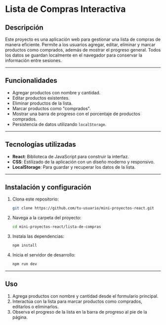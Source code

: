 # Lista de Compras Interactiva

## Descripción  
Este proyecto es una aplicación web para gestionar una lista de compras de manera eficiente. Permite a los usuarios agregar, editar, eliminar y marcar productos como comprados, además de mostrar el progreso general. Todos los datos se guardan localmente en el navegador para conservar la información entre sesiones.

---

## Funcionalidades
- Agregar productos con nombre y cantidad.
- Editar productos existentes.
- Eliminar productos de la lista.
- Marcar productos como "comprados".
- Mostrar una barra de progreso con el porcentaje de productos comprados.
- Persistencia de datos utilizando `localStorage`.

---

## Tecnologías utilizadas
- **React**: Biblioteca de JavaScript para construir la interfaz.
- **CSS**: Estilizado de la aplicación con un diseño moderno y responsivo.
- **LocalStorage**: Para guardar y recuperar los datos de la lista.

---

## Instalación y configuración
1. Clona este repositorio:  
   ```bash
   git clone https://github.com/tu-usuario/mini-proyectos-react.git

2. Navega a la carpeta del proyecto:
    ```bash
    cd mini-proyectos-react/lista-de-compras

3. Instala las dependencias:
    ```bash
    npm install

4. Inicia el servidor de desarrollo:
    ```bash
    npm run dev

---

## Uso
1. Agrega productos con nombre y cantidad desde el formulario principal.
2. Interactúa con la lista para marcar productos como comprados, editarlos o eliminarlos.
3. Observa el progreso de la lista en la barra de progreso al pie de la página.